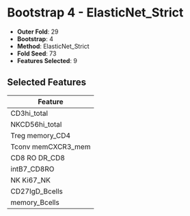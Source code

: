 # Bootstrap 4 - ElasticNet_Strict

- **Outer Fold**: 29
- **Bootstrap**: 4
- **Method**: ElasticNet_Strict
- **Fold Seed**: 73
- **Features Selected**: 9

## Selected Features

| Feature |
|---------|
| CD3hi_total |
| NKCD56hi_total |
| Treg memory_CD4 |
| Tconv memCXCR3_mem |
| CD8 RO DR_CD8 |
| intB7_CD8RO |
| NK Ki67_NK |
| CD27IgD_Bcells |
| memory_Bcells |
